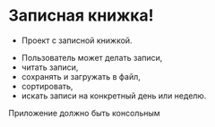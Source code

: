 # Записная книжка!
 * Проект с записной книжкой. 
 - Пользователь может делать записи,
 -  читать записи, 
 -  сохранять и загружать в файл,
 -  сортировать,
 -  искать записи на конкретный день или неделю.

Приложение должно быть консольным